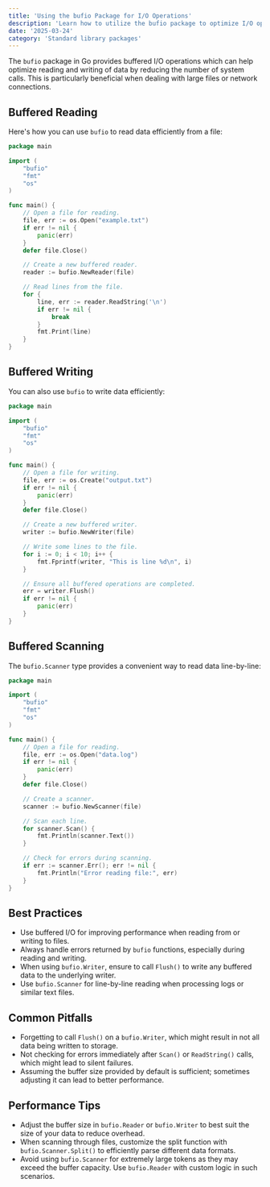 ```yaml
---
title: 'Using the bufio Package for I/O Operations'
description: 'Learn how to utilize the bufio package to optimize I/O operations in Go applications.'
date: '2025-03-24'
category: 'Standard library packages'
---
```


The `bufio` package in Go provides buffered I/O operations which can help optimize reading and writing of data by reducing the number of system calls. This is particularly beneficial when dealing with large files or network connections.

## Buffered Reading

Here's how you can use `bufio` to read data efficiently from a file:

```go
package main

import (
	"bufio"
	"fmt"
	"os"
)

func main() {
	// Open a file for reading.
	file, err := os.Open("example.txt")
	if err != nil {
		panic(err)
	}
	defer file.Close()

	// Create a new buffered reader.
	reader := bufio.NewReader(file)

	// Read lines from the file.
	for {
		line, err := reader.ReadString('\n')
		if err != nil {
			break
		}
		fmt.Print(line)
	}
}
```

## Buffered Writing

You can also use `bufio` to write data efficiently:

```go
package main

import (
	"bufio"
	"fmt"
	"os"
)

func main() {
	// Open a file for writing.
	file, err := os.Create("output.txt")
	if err != nil {
		panic(err)
	}
	defer file.Close()

	// Create a new buffered writer.
	writer := bufio.NewWriter(file)

	// Write some lines to the file.
	for i := 0; i < 10; i++ {
		fmt.Fprintf(writer, "This is line %d\n", i)
	}

	// Ensure all buffered operations are completed.
	err = writer.Flush()
	if err != nil {
		panic(err)
	}
}
```

## Buffered Scanning

The `bufio.Scanner` type provides a convenient way to read data line-by-line:

```go
package main

import (
	"bufio"
	"fmt"
	"os"
)

func main() {
	// Open a file for reading.
	file, err := os.Open("data.log")
	if err != nil {
		panic(err)
	}
	defer file.Close()

	// Create a scanner.
	scanner := bufio.NewScanner(file)

	// Scan each line.
	for scanner.Scan() {
		fmt.Println(scanner.Text())
	}

	// Check for errors during scanning.
	if err := scanner.Err(); err != nil {
		fmt.Println("Error reading file:", err)
	}
}
```

## Best Practices

- Use buffered I/O for improving performance when reading from or writing to files.
- Always handle errors returned by `bufio` functions, especially during reading and writing.
- When using `bufio.Writer`, ensure to call `Flush()` to write any buffered data to the underlying writer.
- Use `bufio.Scanner` for line-by-line reading when processing logs or similar text files.

## Common Pitfalls

- Forgetting to call `Flush()` on a `bufio.Writer`, which might result in not all data being written to storage.
- Not checking for errors immediately after `Scan()` or `ReadString()` calls, which might lead to silent failures.
- Assuming the buffer size provided by default is sufficient; sometimes adjusting it can lead to better performance.

## Performance Tips

- Adjust the buffer size in `bufio.Reader` or `bufio.Writer` to best suit the size of your data to reduce overhead.
- When scanning through files, customize the split function with `bufio.Scanner.Split()` to efficiently parse different data formats.
- Avoid using `bufio.Scanner` for extremely large tokens as they may exceed the buffer capacity. Use `bufio.Reader` with custom logic in such scenarios.